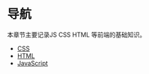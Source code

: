 # 导航

本章节主要记录JS CSS HTML 等前端的基础知识。

- [CSS](css/index.md)
- [HTML](html/index.md)
- [JavaScript](js/index.md)